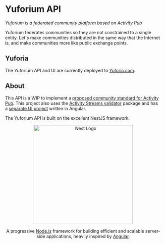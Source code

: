 # Yuforium API
_Yuforium is a federated community platform based on Activity Pub_

Yuforium federates communities so they are not constrained to a single entity.  Let's make communities distributed in the same way that the Internet is, and make communities more like public exchange points.

## Yuforia
The Yuforium API and UI are currently deployed to [Yuforia.com](https://www.yuforia.com).

## About
This API is a WIP to implement a [proposed community standard for Activity Pub](https://github.com/yuforium/activitypub-docs/blob/main/federation.md).  This project also uses the [Activity Streams validator](https://github.com/yuforium/activity-streams-validator) package and has a [separate UI project](https://github.com/yuforium/ui) written in Angular.

The Yuforium API is built on the excellent NestJS framework.

<p align="center">
  <a href="http://nestjs.com/" target="blank"><img src="https://nestjs.com/img/logo_text.svg" width="320" alt="Nest Logo" /></a>
</p>

[travis-image]: https://api.travis-ci.org/nestjs/nest.svg?branch=master
[travis-url]: https://travis-ci.org/nestjs/nest
[linux-image]: https://img.shields.io/travis/nestjs/nest/master.svg?label=linux
[linux-url]: https://travis-ci.org/nestjs/nest

  <p align="center">A progressive <a href="http://nodejs.org" target="blank">Node.js</a> framework for building efficient and scalable server-side applications, heavily inspired by <a href="https://angular.io" target="blank">Angular</a>.</p>

